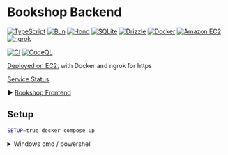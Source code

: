 # Bookshop Backend

[![TypeScript](https://img.shields.io/badge/TypeScript-3178C6?logo=typescript&logoColor=fff)](https://www.typescriptlang.org/)
[![Bun](https://img.shields.io/badge/Bun-000?logo=bun)](https://bun.sh/)
[![Hono](https://img.shields.io/badge/Hono-E36002?logo=hono&logoColor=fff)](https://hono.dev/)
[![SQLite](https://img.shields.io/badge/SQLite-003B57?logo=sqlite)](https://www.sqlite.org/)
[![Drizzle](https://img.shields.io/badge/Drizzle-C5F74F?logo=drizzle&logoColor=000)](https://orm.drizzle.team/)
[![Docker](https://img.shields.io/badge/Docker-2496ED?logo=docker&logoColor=fff)](https://www.docker.com/)
[![Amazon EC2](https://img.shields.io/badge/EC2-FF9900?logo=amazonec2&logoColor=fff)](https://aws.amazon.com/ec2/)
[![ngrok](https://img.shields.io/badge/ngrok-1F1E37?logo=ngrok)](https://ngrok.com/)

[![CI](https://github.com/attila-huszar/bookshop-server/actions/workflows/bun.yml/badge.svg)](https://github.com/attila-huszar/bookshop-server/actions/workflows/bun.yml)
[![CodeQL](https://github.com/attila-huszar/bookshop-server/actions/workflows/github-code-scanning/codeql/badge.svg)](https://github.com/attila-huszar/bookshop-server/actions/workflows/github-code-scanning/codeql)

[Deployed on EC2](https://bee-capital-highly.ngrok-free.app/), with Docker and ngrok for https

[Service Status](https://stats.uptimerobot.com/syabyQwyik)

▶ [Bookshop Frontend](https://github.com/attila-huszar/bookshop-client)

## Setup

```sh
SETUP=true docker compose up
```

<details>
<summary>Windows cmd / powershell</summary>

```cmd
set SETUP=true && docker compose up
```

```powershell
$env:SETUP = "true"; docker compose up
```

</details>

